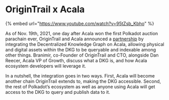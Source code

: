 # OriginTrail x Acala

{% embed url="https://www.youtube.com/watch?v=95tZsb_Kbho" %}

As of Nov. 19th, 2021, one day after Acala won the first Polkadot auction parachain ever, OriginTrail and Acala announced a [partnership](https://twitter.com/AcalaNetwork/status/1461686575566409730?s=20) by integrating the Decentralized Knowledge Graph on Acala, allowing physical and digital assets within the DKG to be queryable and indexable among other things. Branimir, co-Founder of OriginTrail and CTO, alongside Dan Reecer, Acala VP of Growth, discuss what a DKG is, and how Acala ecosystem developers will leverage it.

In a nutshell, the integration goes in two ways. First, Acala will become another chain OriginTrail extends to, making the DKG accessible. Second, the rest of Polkadot’s ecosystem as well as anyone using Acala will get access to the DKG to query and publish data to it.
